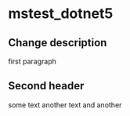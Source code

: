 # mstest_dotnet5

Change description
-------------
first paragraph


Second header
---------------

some text
another text
and another
